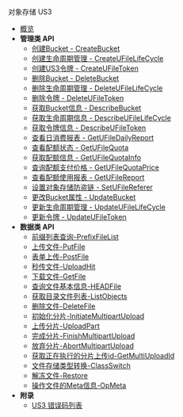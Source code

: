 <div class="sidebar_title icon__ufile">对象存储 US3</div>


- [概览](api/ufile-api/README.md)
- **管理类 API**
    - [创建Bucket - CreateBucket](api/ufile-api/create_bucket)
    - [创建生命周期管理 - CreateUFileLifeCycle](api/ufile-api/create_ufile_life_cycle)
    - [创建US3令牌 - CreateUFileToken](api/ufile-api/create_ufile_token)
    - [删除Bucket - DeleteBucket](api/ufile-api/delete_bucket)
    - [删除生命周期管理 - DeleteUFileLifeCycle](api/ufile-api/delete_ufile_life_cycle)
    - [删除令牌 - DeleteUFileToken](api/ufile-api/delete_ufile_token)
    - [获取Bucket信息 - DescribeBucket](api/ufile-api/describe_bucket)
    - [获取生命周期信息 - DescribeUFileLifeCycle](api/ufile-api/describe_ufile_life_cycle)
    - [获取令牌信息 - DescribeUFileToken](api/ufile-api/describe_ufile_token)
    - [查看日消费报表 - GetUFileDailyReport](api/ufile-api/get_ufile_daily_report)
    - [查看配额状态 - GetUFileQuota](api/ufile-api/get_ufile_quota)
    - [获取配额信息 - GetUFileQuotaInfo](api/ufile-api/get_ufile_quota_info)
    - [查询配额支付价格 - GetUFileQuotaPrice](api/ufile-api/get_ufile_quota_price)
    - [查看配额使用报表 - GetUFileReport](api/ufile-api/get_ufile_report)
    - [设置对象存储防盗链 - SetUFileReferer](api/ufile-api/set_ufile_referer)
    - [更改Bucket属性 - UpdateBucket](api/ufile-api/update_bucket)
    - [更新生命周期管理 - UpdateUFileLifeCycle](api/ufile-api/update_ufile_life_cycle)
    - [更新令牌 - UpdateUFileToken](api/ufile-api/update_ufile_token)
- **数据类 API**
  * [前缀列表查询-PrefixFileList](api/ufile-api/prefix_file_list)
  * [上传文件-PutFile](api/ufile-api/put_file)
  * [表单上传-PostFile](api/ufile-api/post_file)
  * [秒传文件-UploadHit](api/ufile-api/upload_hit)
  * [下载文件-GetFile](api/ufile-api/get_file)
  * [查询文件基本信息-HEADFile](api/ufile-api/head_file)
  * [获取目录文件列表-ListObjects](api/ufile-api/list_objects)
  * [删除文件-DeleteFile](api/ufile-api/delete_file)
  * [初始化分片-InitiateMultipartUpload](api/ufile-api/initiate_multipart_upload)
  * [上传分片-UploadPart](api/ufile-api/upload_part)
  * [完成分片-FinishMultipartUpload](api/ufile-api/finish_multipart_upload)
  * [放弃分片-AbortMultipartUpload](api/ufile-api/abort_multipart_upload)
  * [获取正在执行的分片上传id-GetMultiUploadId](api/ufile-api/get_multi_upload_id)
  * [文件存储类型转换-ClassSwitch](api/ufile-api/class_switch)
  * [解冻文件-Restore](api/ufile-api/restore)
  * [操作文件的Meta信息-OpMeta](api/ufile-api/op_meta)
- **附录**
  - [US3 错误码列表](api/ufile-api/error_code)
